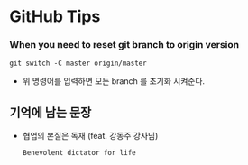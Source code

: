 # **GitHub Tips**

### When you need to reset git branch to origin version

```shell
git switch -C master origin/master
```

- 위 명령어를 입력하면 모든 branch 를 초기화 시켜준다.



## 기억에 남는 문장

- 협업의 본질은 독재 (feat. 강동주 강사님)

  `Benevolent dictator for life`

  

